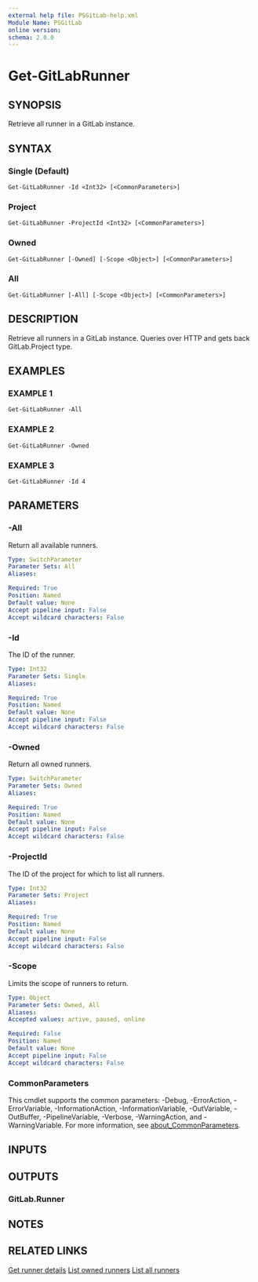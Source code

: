 ```yaml
---
external help file: PSGitLab-help.xml
Module Name: PSGitLab
online version:
schema: 2.0.0
---
```


# Get-GitLabRunner

## SYNOPSIS
Retrieve all runner in a GitLab instance.

## SYNTAX

### Single (Default)
```
Get-GitLabRunner -Id <Int32> [<CommonParameters>]
```

### Project
```
Get-GitLabRunner -ProjectId <Int32> [<CommonParameters>]
```

### Owned
```
Get-GitLabRunner [-Owned] [-Scope <Object>] [<CommonParameters>]
```

### All
```
Get-GitLabRunner [-All] [-Scope <Object>] [<CommonParameters>]
```

## DESCRIPTION
Retrieve all runners in a GitLab instance.
Queries over HTTP and gets back GitLab.Project type.

## EXAMPLES

### EXAMPLE 1
```
Get-GitLabRunner -All
```

### EXAMPLE 2
```
Get-GitLabRunner -Owned
```

### EXAMPLE 3
```
Get-GitLabRunner -Id 4
```

## PARAMETERS

### -All
Return all available runners.

```yaml
Type: SwitchParameter
Parameter Sets: All
Aliases:

Required: True
Position: Named
Default value: None
Accept pipeline input: False
Accept wildcard characters: False
```

### -Id
The ID of the runner.

```yaml
Type: Int32
Parameter Sets: Single
Aliases:

Required: True
Position: Named
Default value: None
Accept pipeline input: False
Accept wildcard characters: False
```

### -Owned
Return all owned runners.

```yaml
Type: SwitchParameter
Parameter Sets: Owned
Aliases:

Required: True
Position: Named
Default value: None
Accept pipeline input: False
Accept wildcard characters: False
```

### -ProjectId
The ID of the project for which to list all runners.

```yaml
Type: Int32
Parameter Sets: Project
Aliases:

Required: True
Position: Named
Default value: None
Accept pipeline input: False
Accept wildcard characters: False
```

### -Scope
Limits the scope of runners to return.

```yaml
Type: Object
Parameter Sets: Owned, All
Aliases:
Accepted values: active, paused, online

Required: False
Position: Named
Default value: None
Accept pipeline input: False
Accept wildcard characters: False
```

### CommonParameters
This cmdlet supports the common parameters: -Debug, -ErrorAction, -ErrorVariable, -InformationAction, -InformationVariable, -OutVariable, -OutBuffer, -PipelineVariable, -Verbose, -WarningAction, and -WarningVariable. For more information, see [about_CommonParameters](http://go.microsoft.com/fwlink/?LinkID=113216).

## INPUTS

## OUTPUTS

### GitLab.Runner

## NOTES

## RELATED LINKS

[Get runner details](https://docs.gitlab.com/ce/api/runners.html#get-runner-s-details)
[List owned runners](https://docs.gitlab.com/ce/api/runners.html#list-owned-runners)
[List all runners](https://docs.gitlab.com/ce/api/runners.html#list-all-runners)